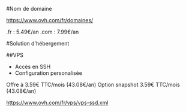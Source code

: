 #Nom de domaine

https://www.ovh.com/fr/domaines/

.fr : 5.49€/an
.com : 7.99€/an

#Solution d'hébergement

##VPS
- Accès en SSH
- Configuration personalisée

Offre à 3.59€ TTC/mois (43.08€/an)
Option snapshot 3.59€ TTC/mois (43.08€/an)

https://www.ovh.com/fr/vps/vps-ssd.xml

##